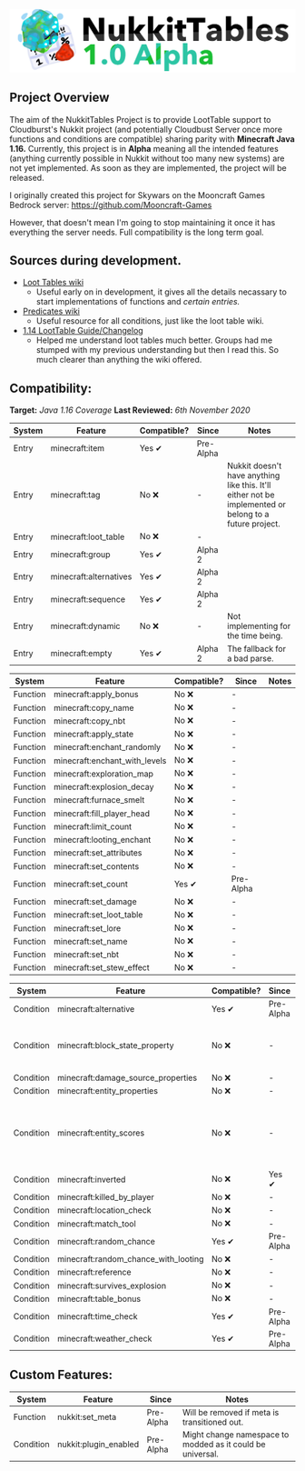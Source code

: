 ![NukkitTables Logo](./Logo.png)

## Project Overview

The aim of the NukkitTables Project is to provide LootTable support to Cloudburst's Nukkit project (and potentially Cloudbust Server once 
more functions and conditions are compatible) sharing parity with **Minecraft Java 1.16.** Currently, this project is in **Alpha** meaning
all the intended features (anything currently possible in Nukkit without too many new systems) are not yet implemented. As soon as
they are implemented, the project will be released.

I originally created this project for Skywars on the Mooncraft Games Bedrock server:
https://github.com/Mooncraft-Games

However, that doesn't mean I'm going to stop maintaining it once it has everything the server needs. Full compatibility is the long term 
goal.

## Sources during development.

- [Loot Tables wiki](https://minecraft.gamepedia.com/Loot_table)
  - Useful early on in development, it gives all the details necassary to start implementations of functions and *certain entries.*
- [Predicates wiki](https://minecraft.gamepedia.com/Predicate)
  - Useful resource for all conditions, just like the loot table wiki.
- [1.14 LootTable Guide/Changelog](https://gist.github.com/misode/66456e57372ce62cd9b65d1052521069)
  - Helped me understand loot tables much better. Groups had me stumped with my previous understanding but then I read this. So much 
  clearer than anything the wiki offered.


## Compatibility:

**Target:** _Java 1.16 Coverage_
**Last Reviewed:** _6th November 2020_

|System|Feature|Compatible?|Since|Notes|
|---|---|---|---|---|
|Entry|minecraft:item|Yes ✔|Pre-Alpha|
|Entry|minecraft:tag|No ❌|-|Nukkit doesn't have anything like this. It'll either not be implemented or belong to a future project.|
|Entry|minecraft:loot_table|No ❌|-|
|Entry|minecraft:group|Yes ✔|Alpha 2|
|Entry|minecraft:alternatives|Yes ✔|Alpha 2|
|Entry|minecraft:sequence|Yes ✔|Alpha 2|
|Entry|minecraft:dynamic|No ❌|-|Not implementing for the time being.|
|Entry|minecraft:empty|Yes ✔|Alpha 2|The fallback for a bad parse.|

|System|Feature|Compatible?|Since|Notes|
|---|---|---|---|---|
|Function|minecraft:apply_bonus|No ❌|-|
|Function|minecraft:copy_name|No ❌|-|
|Function|minecraft:copy_nbt|No ❌|-|
|Function|minecraft:apply_state|No ❌|-|
|Function|minecraft:enchant_randomly|No ❌|-|
|Function|minecraft:enchant_with_levels|No ❌|-|
|Function|minecraft:exploration_map|No ❌|-|
|Function|minecraft:explosion_decay|No ❌|-|
|Function|minecraft:furnace_smelt|No ❌|-|
|Function|minecraft:fill_player_head|No ❌|-|
|Function|minecraft:limit_count|No ❌|-|
|Function|minecraft:looting_enchant|No ❌|-|
|Function|minecraft:set_attributes|No ❌|-|
|Function|minecraft:set_contents|No ❌|-|
|Function|minecraft:set_count|Yes ✔|Pre-Alpha|
|Function|minecraft:set_damage|No ❌|-|
|Function|minecraft:set_loot_table|No ❌|-|
|Function|minecraft:set_lore|No ❌|-|
|Function|minecraft:set_name|No ❌|-|
|Function|minecraft:set_nbt|No ❌|-|
|Function|minecraft:set_stew_effect|No ❌|-|

|System|Feature|Compatible?|Since|Notes|
|---|---|---|---|---|
|Condition|minecraft:alternative|Yes ✔|Pre-Alpha|
|Condition|minecraft:block_state_property|No ❌|-|Not supported on Nukkit 1.0 - Will be implemented in 2.0.|
|Condition|minecraft:damage_source_properties|No ❌|-|
|Condition|minecraft:entity_properties|No ❌|-|
|Condition|minecraft:entity_scores|No ❌|-|Could be implemented with a ScoreboardAPI or when Nukkit gets native support.|
|Condition|minecraft:inverted|No ❌|Yes ✔|Pre-Alpha|
|Condition|minecraft:killed_by_player|No ❌|-|
|Condition|minecraft:location_check|No ❌|-|
|Condition|minecraft:match_tool|No ❌|-|
|Condition|minecraft:random_chance|Yes ✔|Pre-Alpha|
|Condition|minecraft:random_chance_with_looting|No ❌|-|
|Condition|minecraft:reference|No ❌|-|
|Condition|minecraft:survives_explosion|No ❌|-|
|Condition|minecraft:table_bonus|No ❌|-|
|Condition|minecraft:time_check|Yes ✔|Pre-Alpha|
|Condition|minecraft:weather_check|Yes ✔|Pre-Alpha|

## Custom Features:

|System|Feature|Since|Notes|
|---|---|---|---|
|Function|nukkit:set_meta|Pre-Alpha|Will be removed if meta is transitioned out.|
|Condition|nukkit:plugin_enabled|Pre-Alpha|Might change namespace to modded as it could be universal.|